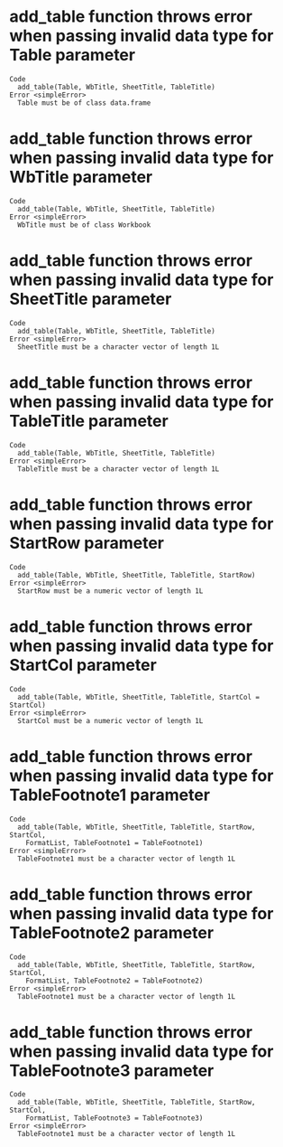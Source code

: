 # add_table function throws error when passing invalid data type for Table parameter

    Code
      add_table(Table, WbTitle, SheetTitle, TableTitle)
    Error <simpleError>
      Table must be of class data.frame

# add_table function throws error when passing invalid data type for WbTitle parameter

    Code
      add_table(Table, WbTitle, SheetTitle, TableTitle)
    Error <simpleError>
      WbTitle must be of class Workbook

# add_table function throws error when passing invalid data type for SheetTitle parameter

    Code
      add_table(Table, WbTitle, SheetTitle, TableTitle)
    Error <simpleError>
      SheetTitle must be a character vector of length 1L

# add_table function throws error when passing invalid data type for TableTitle parameter

    Code
      add_table(Table, WbTitle, SheetTitle, TableTitle)
    Error <simpleError>
      TableTitle must be a character vector of length 1L

# add_table function throws error when passing invalid data type for StartRow parameter

    Code
      add_table(Table, WbTitle, SheetTitle, TableTitle, StartRow)
    Error <simpleError>
      StartRow must be a numeric vector of length 1L

# add_table function throws error when passing invalid data type for StartCol parameter

    Code
      add_table(Table, WbTitle, SheetTitle, TableTitle, StartCol = StartCol)
    Error <simpleError>
      StartCol must be a numeric vector of length 1L

# add_table function throws error when passing invalid data type for TableFootnote1 parameter

    Code
      add_table(Table, WbTitle, SheetTitle, TableTitle, StartRow, StartCol,
        FormatList, TableFootnote1 = TableFootnote1)
    Error <simpleError>
      TableFootnote1 must be a character vector of length 1L

# add_table function throws error when passing invalid data type for TableFootnote2 parameter

    Code
      add_table(Table, WbTitle, SheetTitle, TableTitle, StartRow, StartCol,
        FormatList, TableFootnote2 = TableFootnote2)
    Error <simpleError>
      TableFootnote1 must be a character vector of length 1L

# add_table function throws error when passing invalid data type for TableFootnote3 parameter

    Code
      add_table(Table, WbTitle, SheetTitle, TableTitle, StartRow, StartCol,
        FormatList, TableFootnote3 = TableFootnote3)
    Error <simpleError>
      TableFootnote1 must be a character vector of length 1L

